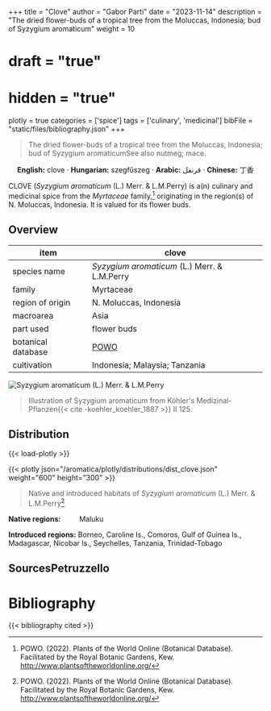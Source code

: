 +++
title = "Clove"
author = "Gabor Parti"
date = "2023-11-14"
description = "The dried flower-buds of a tropical tree from the Moluccas, Indonesia; bud of Syzygium aromaticum"
weight = 10
# draft = "true"
# hidden = "true"
plotly = true
categories = ['spice']
tags = ['culinary', 'medicinal']
bibFile = "static/files/bibliography.json"
+++

>The dried flower-buds of a tropical tree from the Moluccas, Indonesia; bud of Syzygium aromaticumSee also nutmeg; mace. 

<center>

**English:** clove · **Hungarian:** szegfűszeg · **Arabic:** <span class="arabic-text" dir="rtl">قرنفل</span> · **Chinese:** <span class="traditional-chinese-text">丁香</span> 

</center>

CLOVE (*Syzygium aromaticum* (L.) Merr. \& L.M.Perry) is a(n) culinary and medicinal spice from the *Myrtaceae* family,[^powo] originating in the region(s) of N. Moluccas, Indonesia. It is valued for its flower buds.

[^powo]: POWO. (2022). Plants of the World Online (Botanical Database). Facilitated by the Royal Botanic Gardens, Kew. http://www.plantsoftheworldonline.org/

## Overview

|       item       |                       clove                       |
|------------------|---------------------------------------------------|
|   species name   |   *Syzygium aromaticum* (L.) Merr. \& L.M.Perry   |
|      family      |                     Myrtaceae                     |
| region of origin |               N. Moluccas, Indonesia              |
|     macroarea    |                        Asia                       |
|     part used    |                    flower buds                    |
|botanical database|[POWO](https://powo.science.kew.org/taxon/601421-1)|
|    cultivation   |           Indonesia; Malaysia; Tanzania           |

![*Syzygium aromaticum* (L.) Merr. \& L.M.Perry](/images/illustrations/clove.png?width=40rem "Illustration of Syzygium aromaticum from Köhler's Medizinal-Pflanzen")

>Illustration of Syzygium aromaticum from Köhler's Medizinal-Pflanzen{{< cite -koehler_koehler_1887 >}} II 125.

## Distribution

{{< load-plotly >}}

{{< plotly json="/aromatica/plotly/distributions/dist_clove.json" weight="600" height="300" >}}

>Native and introduced habitats of *Syzygium aromaticum* (L.) Merr. \& L.M.Perry[^powo]

<p style="text-align:left;">

**Native regions:** &ensp; &ensp; &ensp; Maluku

**Introduced regions:** Borneo, Caroline Is., Comoros, Gulf of Guinea Is., Madagascar, Nicobar Is., Seychelles, Tanzania, Trinidad-Tobago

</p>

## SourcesPetruzzello



# Bibliography

{{< bibliography cited >}}

